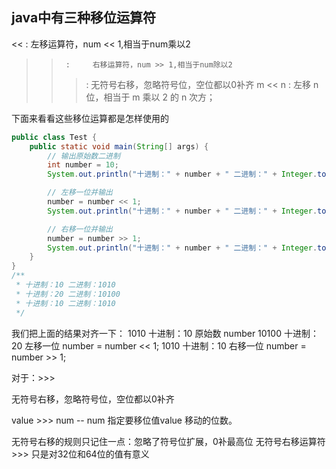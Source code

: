 ## java中有三种移位运算符

<<      :     左移运算符，num << 1,相当于num乘以2
>>      :     右移运算符，num >> 1,相当于num除以2
>>>    :     无符号右移，忽略符号位，空位都以0补齐
m << n :    左移 n 位，相当于 m 乘以 2 的 n 次方；

下面来看看这些移位运算都是怎样使用的
```java
public class Test {
    public static void main(String[] args) {
        // 输出原始数二进制
        int number = 10;
        System.out.println("十进制：" + number + " 二进制：" + Integer.toBinaryString(number));

        // 左移一位并输出
        number = number << 1;
        System.out.println("十进制：" + number + " 二进制：" + Integer.toBinaryString(number));

        // 右移一位并输出
        number = number >> 1;
        System.out.println("十进制：" + number + " 二进制：" + Integer.toBinaryString(number));
    }
}
/**
 * 十进制：10 二进制：1010
 * 十进制：20 二进制：10100
 * 十进制：10 二进制：1010
 */
```


我们把上面的结果对齐一下：
  1010      十进制：10      原始数         number
10100     十进制：20     左移一位       number = number << 1;
  1010      十进制：10      右移一位       number = number >> 1;


对于：>>>

 无符号右移，忽略符号位，空位都以0补齐

value >>> num     --   num 指定要移位值value 移动的位数。

无符号右移的规则只记住一点：忽略了符号位扩展，0补最高位  无符号右移运算符>>> 只是对32位和64位的值有意义